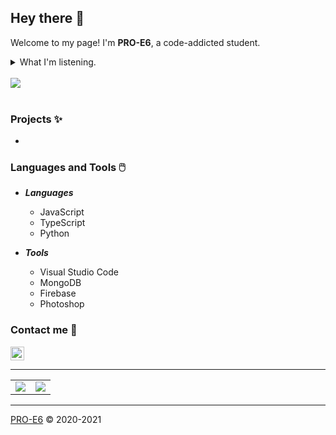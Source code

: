 ## Hey there 👋

Welcome to my page! I'm **PRO-E6**, a code-addicted student.

<details>
  <summary>What I'm listening.</summary>
    <br>
      <img src="https://spotify-github-profile.vercel.app/api/view?uid=315jgfe3ib33dgmrzs5rqdkwtyvu&cover_image=true&theme=compact">
    <br>
</details>

<br>
  <div> <img src="https://discord.c99.nl/widget/theme-3/697828773126602802.png"> </div>
<br>

### Projects ✨

+ 

### Languages and Tools 🖱️

+ **_Languages_**

  + JavaScript
  + TypeScript
  + Python

+ **_Tools_**

  + Visual Studio Code
  + MongoDB
  + Firebase
  + Photoshop

### Contact me 🤝

<a href="https://discord.com/users/697828773126602802">
  <img align="center" alt="Discord" width="22px" src="https://cdn.jsdelivr.net/npm/simple-icons@v3/icons/discord.svg" />
</a>

-----

<table width="100%" align="center">
  </tr>
      <td> <img src="https://github-readme-stats.vercel.app/api?username=PRO-E6&show_icons=true&hide_border=true&theme=tokyonight"> </td>
      <td> <img src="https://github-readme-stats.vercel.app/api/top-langs/?username=PRO-E6&theme=tokyonight&hide_border=true&hide=batchfile"> </td>
    </tr>
</table>  

-----

[PRO-E6](https://pro-e6.vercel.app) &copy; 2020-2021
